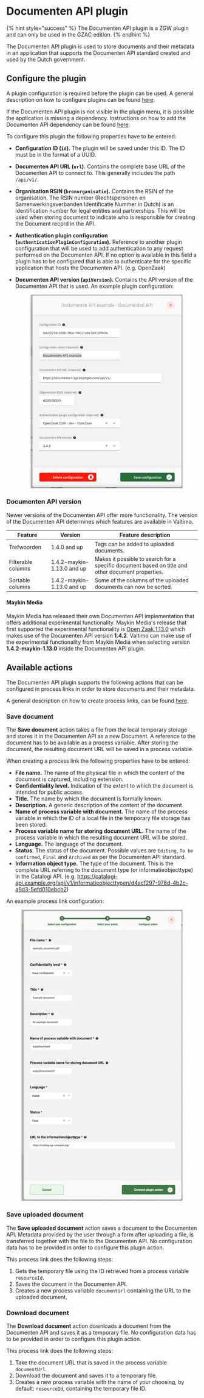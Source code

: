 # Documenten API plugin

{% hint style="success" %}
The Documenten API plugin is a ZGW plugin and can only be used in the GZAC edition.
{% endhint %}

The Documenten API plugin is used to store documents and their metadata in an application that supports the Documenten API standard created and used by the Dutch government.

## Configure the plugin

A plugin configuration is required before the plugin can be used. A general description on how to configure plugins can be found [here](./#configuring-plugins).

If the Documenten API plugin is not visible in the plugin menu, it is possible the application is missing a dependency. Instructions on how to add the Documenten API dependency can be found [here](../../fundamentals/getting-started/modules/zgw/documenten-api.md).

To configure this plugin the following properties have to be entered:

* **Configuration ID (`id`).** The plugin will be saved under this ID. The ID must be in the format of a UUID.
* **Documenten API URL (`url`).** Contains the complete base URL of the Documenten API to connect to. This generally includes the path `/api/v1/`.
* **Organisation RSIN (`bronorganisatie`).** Contains the RSIN of the organisation. The RSIN number (Rechtspersonen en Samenwerkingsverbanden Identificatie Nummer in Dutch) is an identification number for legal entities and partnerships. This will be used when storing document to indicate who is responsible for creating the Document record in the API.
* **Authentication plugin configuration (`authenticationPluginConfiguration`).** Reference to another plugin configuration that will be used to add authentication to any request performed on the Documenten API. If no option is available in this field a plugin has to be configured that is able to authenticate for the specific application that hosts the Documenten API. (e.g. OpenZaak)
*   **Documenten API version (`apiVersion`).** Contains the API version of the Documenten API that is used. An example plugin configuration:&#x20;

    <figure><img src="../../.gitbook/assets/configure-plugin (3).png" alt=""><figcaption></figcaption></figure>

### Documenten API version

Newer versions of the Documenten API offer more functionality. The version of the Documenten API determines which features are available in Valtimo.

| Feature            | Version                    | Feature description                                                                               |
| ------------------ | -------------------------- | ------------------------------------------------------------------------------------------------- |
| Trefwoorden        | 1.4.0 and up               | Tags can be added to uploaded documents.                                                          |
| Filterable columns | 1.4.2-maykin-1.13.0 and up | Makes it possible to search for a specific document based on title and other document properties. |
| Sortable columns   | 1.4.2-maykin-1.13.0 and up | Some of the columns of the uploaded documents can now be sorted.                                  |

#### Maykin Media

Maykin Media has released their own Documenten API implementation that offers additional experimental functionality. Maykin Media's release that first supported the experimental functionality is [Open Zaak 1.13.0](https://github.com/open-zaak/open-zaak/tree/stable/1.13.x) which makes use of the Documenten API version **1.4.2**. Valtimo can make use of the experimental functionality from Maykin Media when selecting version **1.4.2-maykin-1.13.0** inside the Documenten API plugin.

## Available actions

The Documenten API plugin supports the following actions that can be configured in process links in order to store documents and their metadata.

A general description on how to create process links, can be found [here](../process/process-link.md#creating-a-plugin-process-link).

### Save document

The **Save document** action takes a file from the local temporary storage and stores it in the Documenten API as a new Document. A reference to the document has to be available as a process variable. After storing the document, the resulting document URL will be saved in a process variable.

When creating a process link the following properties have to be entered:

* **File name.** The name of the physical file in which the content of the document is captured, including extension.
* **Confidentiality level.** Indication of the extent to which the document is intended for public access.
* **Title.** The name by which the document is formally known.
* **Description.** A generic description of the content of the document.
* **Name of process variable with document.** The name of the process variable in which the ID of a local file in the temporary file storage has been stored.
* **Process variable name for storing document URL.** The name of the process variable in which the resulting document URL will be stored.
* **Language.** The language of the document.
* **Status.** The status of the document. Possible values are `Editing`, `To be confirmed`, `Final` and `Archived` as per the Documenten API standard.
* **Information object type.** The type of the document. This is the complete URL referring to the document type (or informatieobjecttype) in the Catalogi API. (e.g. https://catalogi-api.example.org/api/v1/informatieobjecttypen/d4acf297-978d-4b2c-a9d3-5efd010ebcb2)

An example process link configuration:&#x20;

<figure><img src="../../.gitbook/assets/save-document-configuration.png" alt=""><figcaption></figcaption></figure>

### Save uploaded document

The **Save uploaded document** action saves a document to the Documenten API. Metadata provided by the user through a form after uploading a file, is transferred together with the file to the Documenten API. No configuration data has to be provided in order to configure this plugin action.

This process link does the following steps:

1. Gets the temporary file using the ID retrieved from a process variable `resourceId`.
2. Saves the document in the Documenten API.
3. Creates a new process variable `documentUrl` containing the URL to the uploaded document.

### Download document

The **Download document** action downloads a document from the Documenten API and saves it as a temporary file. No configuration data has to be provided in order to configure this plugin action.

This process link does the following steps:

1. Take the document URL that is saved in the process variable `documentUrl`.
2. Download the document and saves it to a temporary file.
3. Creates a new process variable with the name of your choosing, by default: `resourceId`, containing the temporary file ID.
